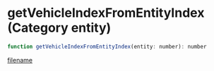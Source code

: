 # getVehicleIndexFromEntityIndex (Category entity)

```js
function getVehicleIndexFromEntityIndex(entity: number): number
```

[filename](getVehicleIndexFromEntityIndex_m.md ':include')
